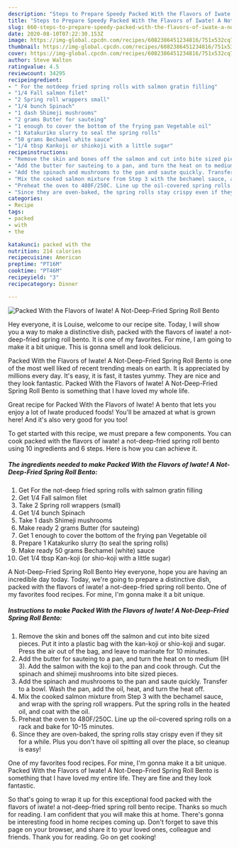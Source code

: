 ```yaml
---
description: "Steps to Prepare Speedy Packed With the Flavors of Iwate! A Not-Deep-Fried Spring Roll Bento"
title: "Steps to Prepare Speedy Packed With the Flavors of Iwate! A Not-Deep-Fried Spring Roll Bento"
slug: 660-steps-to-prepare-speedy-packed-with-the-flavors-of-iwate-a-not-deep-fried-spring-roll-bento
date: 2020-08-10T07:22:30.153Z
image: https://img-global.cpcdn.com/recipes/6082386451234816/751x532cq70/packed-with-the-flavors-of-iwate-a-not-deep-fried-spring-roll-bento-recipe-main-photo.jpg
thumbnail: https://img-global.cpcdn.com/recipes/6082386451234816/751x532cq70/packed-with-the-flavors-of-iwate-a-not-deep-fried-spring-roll-bento-recipe-main-photo.jpg
cover: https://img-global.cpcdn.com/recipes/6082386451234816/751x532cq70/packed-with-the-flavors-of-iwate-a-not-deep-fried-spring-roll-bento-recipe-main-photo.jpg
author: Steve Walton
ratingvalue: 4.5
reviewcount: 34295
recipeingredient:
- " For the notdeep fried spring rolls with salmon gratin filling"
- "1/4 Fall salmon filet"
- "2 Spring roll wrappers small"
- "1/4 bunch Spinach"
- "1 dash Shimeji mushrooms"
- "2 grams Butter for sauteing"
- "1 enough to cover the bottom of the frying pan Vegetable oil"
- "1 Katakuriko slurry to seal the spring rolls"
- "50 grams Bechamel white sauce"
- "1/4 tbsp Kankoji or shiokoji with a little sugar"
recipeinstructions:
- "Remove the skin and bones off the salmon and cut into bite sized pieces. Put it into a plastic bag with the kan-koji or shio-koji and sugar. Press the air out of the bag, and leave to marinate for 10 minutes."
- "Add the butter for sauteing to a pan, and turn the heat on to medium (IH 3). Add the salmon with the koji to the pan and cook through. Cut the spinach and shimeji mushrooms into bite sized pieces."
- "Add the spinach and mushrooms to the pan and saute quickly. Transfer to a bowl. Wash the pan, add the oil, heat, and turn the heat off."
- "Mix the cooked salmon mixture from Step 3 with the bechamel sauce, and wrap with the spring roll wrappers. Put the spring rolls in the heated oil, and coat with the oil."
- "Preheat the oven to 480F/250C. Line up the oil-covered spring rolls on a rack and bake for 10-15 minutes."
- "Since they are oven-baked, the spring rolls stay crispy even if they sit for a while. Plus you don&#39;t have oil spitting all over the place, so cleanup is easy!"
categories:
- Recipe
tags:
- packed
- with
- the

katakunci: packed with the 
nutrition: 214 calories
recipecuisine: American
preptime: "PT16M"
cooktime: "PT46M"
recipeyield: "3"
recipecategory: Dinner

---
```



![Packed With the Flavors of Iwate! A Not-Deep-Fried Spring Roll Bento](https://img-global.cpcdn.com/recipes/6082386451234816/751x532cq70/packed-with-the-flavors-of-iwate-a-not-deep-fried-spring-roll-bento-recipe-main-photo.jpg)

Hey everyone, it is Louise, welcome to our recipe site. Today, I will show you a way to make a distinctive dish, packed with the flavors of iwate! a not-deep-fried spring roll bento. It is one of my favorites. For mine, I am going to make it a bit unique. This is gonna smell and look delicious.

Packed With the Flavors of Iwate! A Not-Deep-Fried Spring Roll Bento is one of the most well liked of recent trending meals on earth. It is appreciated by millions every day. It's easy, it is fast, it tastes yummy. They are nice and they look fantastic. Packed With the Flavors of Iwate! A Not-Deep-Fried Spring Roll Bento is something that I have loved my whole life.

Great recipe for Packed With the Flavors of Iwate! A bento that lets you enjoy a lot of Iwate produced foods! You&#39;ll be amazed at what is grown here! And it&#39;s also very good for you too!


To get started with this recipe, we must prepare a few components. You can cook packed with the flavors of iwate! a not-deep-fried spring roll bento using 10 ingredients and 6 steps. Here is how you can achieve it.

<!--inarticleads1-->

##### The ingredients needed to make Packed With the Flavors of Iwate! A Not-Deep-Fried Spring Roll Bento:

1. Get  For the not-deep fried spring rolls with salmon gratin filling
1. Get 1/4 Fall salmon filet
1. Take 2 Spring roll wrappers (small)
1. Get 1/4 bunch Spinach
1. Take 1 dash Shimeji mushrooms
1. Make ready 2 grams Butter (for sauteing)
1. Get 1 enough to cover the bottom of the frying pan Vegetable oil
1. Prepare 1 Katakuriko slurry (to seal the spring rolls)
1. Make ready 50 grams Bechamel (white) sauce
1. Get 1/4 tbsp Kan-koji (or shio-koji with a little sugar)


A Not-Deep-Fried Spring Roll Bento Hey everyone, hope you are having an incredible day today. Today, we&#39;re going to prepare a distinctive dish, packed with the flavors of iwate! a not-deep-fried spring roll bento. One of my favorites food recipes. For mine, I&#39;m gonna make it a bit unique. 

<!--inarticleads2-->

##### Instructions to make Packed With the Flavors of Iwate! A Not-Deep-Fried Spring Roll Bento:

1. Remove the skin and bones off the salmon and cut into bite sized pieces. Put it into a plastic bag with the kan-koji or shio-koji and sugar. Press the air out of the bag, and leave to marinate for 10 minutes.
1. Add the butter for sauteing to a pan, and turn the heat on to medium (IH 3). Add the salmon with the koji to the pan and cook through. Cut the spinach and shimeji mushrooms into bite sized pieces.
1. Add the spinach and mushrooms to the pan and saute quickly. Transfer to a bowl. Wash the pan, add the oil, heat, and turn the heat off.
1. Mix the cooked salmon mixture from Step 3 with the bechamel sauce, and wrap with the spring roll wrappers. Put the spring rolls in the heated oil, and coat with the oil.
1. Preheat the oven to 480F/250C. Line up the oil-covered spring rolls on a rack and bake for 10-15 minutes.
1. Since they are oven-baked, the spring rolls stay crispy even if they sit for a while. Plus you don&#39;t have oil spitting all over the place, so cleanup is easy!


One of my favorites food recipes. For mine, I&#39;m gonna make it a bit unique. Packed With the Flavors of Iwate! A Not-Deep-Fried Spring Roll Bento is something that I have loved my entire life. They are fine and they look fantastic. 

So that's going to wrap it up for this exceptional food packed with the flavors of iwate! a not-deep-fried spring roll bento recipe. Thanks so much for reading. I am confident that you will make this at home. There's gonna be interesting food in home recipes coming up. Don't forget to save this page on your browser, and share it to your loved ones, colleague and friends. Thank you for reading. Go on get cooking!
